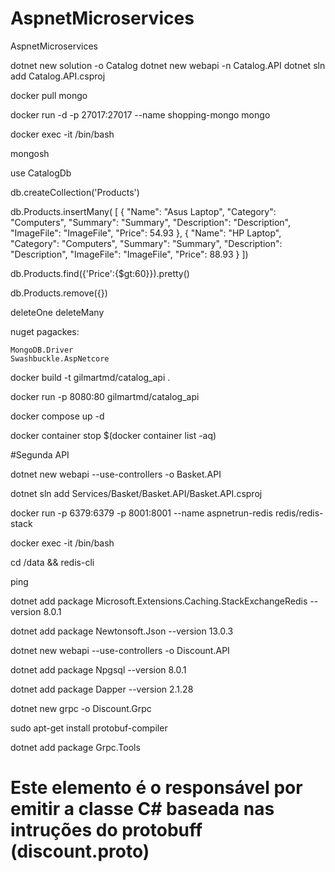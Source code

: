 # AspnetMicroservices
AspnetMicroservices

dotnet new solution -o Catalog
dotnet new webapi -n Catalog.API
dotnet sln add Catalog.API.csproj

docker pull mongo

docker run -d -p 27017:27017 --name shopping-mongo mongo

docker exec -it <containerid> /bin/bash

mongosh

use CatalogDb

db.createCollection('Products')


db.Products.insertMany(
			[
			    {
			        "Name": "Asus Laptop",
			        "Category": "Computers",
			        "Summary": "Summary",
			        "Description": "Description",
			        "ImageFile": "ImageFile",
			        "Price": 54.93
			    },
			    {
			        "Name": "HP Laptop",
			        "Category": "Computers",
			        "Summary": "Summary",
			        "Description": "Description",
			        "ImageFile": "ImageFile",
			        "Price": 88.93
			    }
			])

db.Products.find({'Price':{$gt:60}}).pretty()            

db.Products.remove({})

deleteOne
deleteMany

nuget pagackes:

	MongoDB.Driver
	Swashbuckle.AspNetcore





docker build -t gilmartmd/catalog_api .

docker run -p 8080:80 gilmartmd/catalog_api

docker compose up -d

docker container stop $(docker container list -aq)

#Segunda API

dotnet new webapi --use-controllers -o Basket.API

dotnet sln add Services/Basket/Basket.API/Basket.API.csproj

docker run -p 6379:6379 -p 8001:8001 --name aspnetrun-redis redis/redis-stack

docker exec -it <cid> /bin/bash

cd /data && redis-cli

ping

dotnet add package Microsoft.Extensions.Caching.StackExchangeRedis --version 8.0.1

dotnet add package Newtonsoft.Json --version 13.0.3


dotnet new webapi --use-controllers -o Discount.API

dotnet add package Npgsql --version 8.0.1

dotnet add package Dapper --version 2.1.28



dotnet new grpc -o Discount.Grpc

sudo apt-get install protobuf-compiler

dotnet add package Grpc.Tools


# Este elemento é o responsável por emitir a classe C# baseada nas intruções do protobuff (discount.proto)
 <ItemGroup>
   <Protobuf Include="Protos\discount.proto" GrpcServices="Server" />
 </ItemGroup>
  
  






